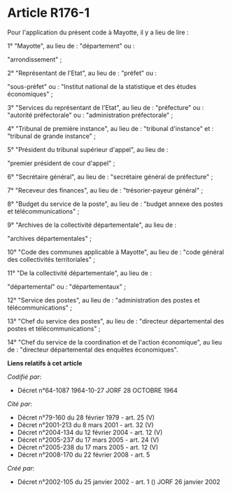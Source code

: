 # Article R176-1

Pour l'application du présent code à Mayotte, il y a lieu de lire :

1° "Mayotte", au lieu de : "département" ou :

"arrondissement" ;

2° "Représentant de l'Etat", au lieu de : "préfet" ou :

"sous-préfet" ou : "Institut national de la statistique et des études économiques" ;

3° "Services du représentant de l'Etat", au lieu de : "préfecture" ou : "autorité préfectorale" ou : "administration
préfectorale" ;

4° "Tribunal de première instance", au lieu de : "tribunal d'instance" et : "tribunal de grande instance" ;

5° "Président du tribunal supérieur d'appel", au lieu de :

"premier président de cour d'appel" ;

6° "Secrétaire général", au lieu de : "secrétaire général de préfecture" ;

7° "Receveur des finances", au lieu de : "trésorier-payeur général" ;

8° "Budget du service de la poste", au lieu de : "budget annexe des postes et télécommunications" ;

9° "Archives de la collectivité départementale", au lieu de :

"archives départementales" ;

10° "Code des communes applicable à Mayotte", au lieu de : "code général des collectivités territoriales" ;

11° "De la collectivité départementale", au lieu de :

"départemental" ou : "départementaux" ;

12° "Service des postes", au lieu de : "administration des postes et télécommunications" ;

13° "Chef du service des postes", au lieu de : "directeur départemental des postes et télécommunications" ;

14° "Chef du service de la coordination et de l'action économique", au lieu de : "directeur départemental des enquêtes
économiques".

**Liens relatifs à cet article**

_Codifié par_:

  - Décret n°64-1087 1964-10-27 JORF 28 OCTOBRE 1964

_Cité par_:

  - Décret n°79-160 du 28 février 1979 - art. 25 (V)
  - Décret n°2001-213 du 8 mars 2001 - art. 32 (V)
  - Décret n°2004-134 du 12 février 2004 - art. 12 (V)
  - Décret n°2005-237 du 17 mars 2005 - art. 24 (V)
  - Décret n°2005-238 du 17 mars 2005 - art. 12 (V)
  - Décret n°2008-170 du 22 février 2008 - art. 5

_Créé par_:

  - Décret n°2002-105 du 25 janvier 2002 - art. 1 () JORF 26 janvier 2002
